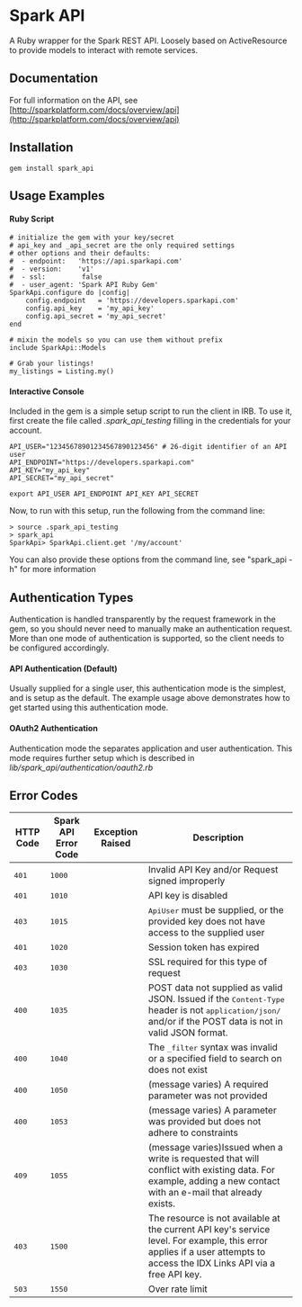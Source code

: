 Spark API
=====================
A Ruby wrapper for the Spark REST API. Loosely based on ActiveResource to provide models to interact with remote services.


Documentation
-------------
For full information on the API, see [http://sparkplatform.com/docs/overview/api](http://sparkplatform.com/docs/overview/api)


Installation
---------
    gem install spark_api

Usage Examples
------------------------

#### Ruby Script
    # initialize the gem with your key/secret
    # api_key and _api_secret are the only required settings
    # other options and their defaults:
    #  - endpoint:   'https://api.sparkapi.com'
    #  - version:    'v1'
    #  - ssl:         false
    #  - user_agent: 'Spark API Ruby Gem'
    SparkApi.configure do |config|
        config.endpoint   = 'https://developers.sparkapi.com'
        config.api_key    = 'my_api_key'
        config.api_secret = 'my_api_secret'
    end

    # mixin the models so you can use them without prefix
    include SparkApi::Models

    # Grab your listings!
    my_listings = Listing.my()


#### Interactive Console
Included in the gem is a simple setup script to run the client in IRB.  To use it, first create the file called _.spark_api_testing_ filling in the credentials for your account.

    API_USER="12345678901234567890123456" # 26-digit identifier of an API user
    API_ENDPOINT="https://developers.sparkapi.com"
    API_KEY="my_api_key"
    API_SECRET="my_api_secret"

    export API_USER API_ENDPOINT API_KEY API_SECRET

Now, to run with this setup, run the following from the command line:

    > source .spark_api_testing
    > spark_api
    SparkApi> SparkApi.client.get '/my/account'

You can also provide these options from the command line, see "spark_api -h" for more information


Authentication Types
--------------
Authentication is handled transparently by the request framework in the gem, so you should never need to manually make an authentication request.  More than one mode of authentication is supported, so the client needs to be configured accordingly.

#### API Authentication (Default)
Usually supplied for a single user, this authentication mode is the simplest, and is setup as the default.  The example usage above demonstrates how to get started using this authentication mode.

#### OAuth2 Authentication
Authentication mode the separates application and user authentication.  This mode requires further setup which is described in _lib/spark_api/authentication/oauth2.rb_

Error Codes
---------------------
<table>
  <thead>
    <tr>
      <th>HTTP Code</th>
      <th>Spark API Error Code</th>
      <th>Exception Raised</th>
      <th>Description</th>
    </tr>
  </thead>
  <tbody>
    <tr>
      <td><tt>401</tt></td>
      <td><tt>1000</tt></td>
      <td><tt></tt></td>
      <td>Invalid API Key and/or Request signed improperly</td>
    </tr>
    <tr>
      <td><tt>401</tt></td>
      <td><tt>1010</tt></td>
      <td><tt></tt></td>
      <td>API key is disabled</td>
    </tr>
    <tr>
      <td><tt>403</tt></td>
      <td><tt>1015</tt></td>
      <td><tt></tt></td>
      <td><tt>ApiUser</tt> must be supplied, or the provided key does not have access to the supplied user</td>
    </tr>
    <tr>
      <td><tt>401</tt></td>
      <td><tt>1020</tt></td>
      <td><tt></tt></td>
      <td>Session token has expired</td>
    </tr>
    <tr>
      <td><tt>403</tt></td>
      <td><tt>1030</tt></td>
      <td><tt></tt></td>
      <td>SSL required for this type of request</td>
    </tr>
    <tr>
      <td><tt>400</tt></td>
      <td><tt>1035</tt></td>
      <td><tt></tt></td>
      <td>POST data not supplied as valid JSON. Issued if the <tt>Content-Type</tt> header is not <tt>application/json/</tt> and/or if the POST data is not in valid JSON format.</td>
    </tr>
    <tr>
      <td><tt>400</tt></td>
      <td><tt>1040</tt></td>
      <td><tt></tt></td>
      <td>The <tt>_filter</tt> syntax was invalid or a specified field to search on does not exist</td>
    </tr>
    <tr>
      <td><tt>400</tt></td>
      <td><tt>1050</tt></td>
      <td><tt></tt></td>
      <td>(message varies) A required parameter was not provided</td>
    </tr>
    <tr>
      <td><tt>400</tt></td>
      <td><tt>1053</tt></td>
      <td><tt></tt></td>
      <td>(message varies) A parameter was provided but does not adhere to constraints</td>
    </tr>
    <tr>
      <td><tt>409</tt></td>
      <td><tt>1055</tt></td>
      <td><tt></tt></td>
      <td>(message varies)Issued when a write is requested that will conflict with existing data. For example, adding a new contact with an e-mail that already exists.</td>
    </tr>
    <tr>
      <td><tt>403</tt></td>
      <td><tt>1500</tt></td>
      <td><tt></tt></td>
      <td>The resource is not available at the current API key's service level. For example, this error applies if a user attempts to access the IDX Links API via a free API key. </td>
    </tr>
    <tr>
      <td><tt>503</tt></td>
      <td><tt>1550</tt></td>
      <td><tt></tt></td>
      <td>Over rate limit</td>
  </tbody>
</table>

